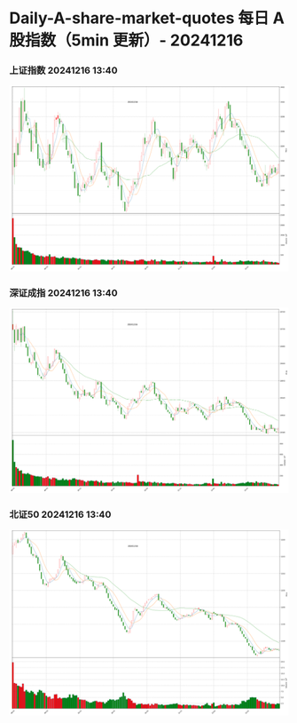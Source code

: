 
# Daily-A-share-market-quotes 每日 A 股指数（5min 更新）- 20241216

### 上证指数 20241216 13:40
![](./fig/2024/12/20241216-sh000001.png)

### 深证成指 20241216 13:40
![](./fig/2024/12/20241216-sz399001.png)

### 北证50 20241216 13:40
![](./fig/2024/12/20241216-bj899050.png)
